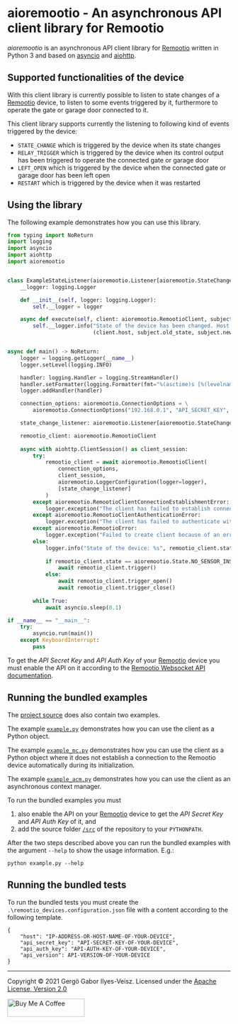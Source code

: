 # aioremootio - An asynchronous API client library for Remootio

_aioremootio_ is an asynchronous API client library for [Remootio](https://remootio.com/) written in Python 3 and 
based on [asyncio](https://docs.python.org/3/library/asyncio.html) and [aiohttp](https://pypi.org/project/aiohttp/).

## Supported functionalities of the device

With this client library is currently possible to listen to state changes of a [Remootio](https://remootio.com/) device, 
to listen to some events triggered by it, furthermore to operate the gate or garage door connected to it.

This client library supports currently the listening to following kind of events triggered by the device:
* `STATE_CHANGE` which is triggered by the device when its state changes
* `RELAY_TRIGGER` which is triggered by the device when its control output has been triggered to operate the 
  connected gate or garage door
* `LEFT_OPEN` which is triggered by the device when the connected gate or garage door has been left open
* `RESTART` which is triggered by the device when it was restarted

## Using the library

The following example demonstrates how you can use this library.

```python
from typing import NoReturn
import logging
import asyncio
import aiohttp
import aioremootio


class ExampleStateListener(aioremootio.Listener[aioremootio.StateChange]):
    __logger: logging.Logger

    def __init__(self, logger: logging.Logger):
        self.__logger = logger

    async def execute(self, client: aioremootio.RemootioClient, subject: aioremootio.StateChange) -> NoReturn:
        self.__logger.info("State of the device has been changed. Host [%s] OldState [%s] NewState [%s]" %
                           (client.host, subject.old_state, subject.new_state))


async def main() -> NoReturn:
    logger = logging.getLogger(__name__)
    logger.setLevel(logging.INFO)

    handler: logging.Handler = logging.StreamHandler()
    handler.setFormatter(logging.Formatter(fmt="%(asctime)s [%(levelname)s] %(message)s"))
    logger.addHandler(handler)

    connection_options: aioremootio.ConnectionOptions = \
        aioremootio.ConnectionOptions("192.168.0.1", "API_SECRET_KEY", "API_AUTH_KEY")

    state_change_listener: aioremootio.Listener[aioremootio.StateChange] = ExampleStateListener(logger)

    remootio_client: aioremootio.RemootioClient
    
    async with aiohttp.ClientSession() as client_session:
        try:
            remootio_client = await aioremootio.RemootioClient(
                connection_options,
                client_session,
                aioremootio.LoggerConfiguration(logger=logger),
                [state_change_listener]
            )
        except aioremootio.RemootioClientConnectionEstablishmentError:
            logger.exception("The client has failed to establish connection to the Remootio device.")
        except aioremootio.RemootioClientAuthenticationError:
            logger.exception("The client has failed to authenticate with the Remootio device.")
        except aioremootio.RemootioError:
            logger.exception("Failed to create client because of an error.")
        else:
            logger.info("State of the device: %s", remootio_client.state)
    
            if remootio_client.state == aioremootio.State.NO_SENSOR_INSTALLED:
                await remootio_client.trigger()
            else:
                await remootio_client.trigger_open()
                await remootio_client.trigger_close()
    
        while True:
            await asyncio.sleep(0.1)

if __name__ == "__main__":
    try:
        asyncio.run(main())
    except KeyboardInterrupt:
        pass
```

To get the _API Secret Key_ and _API Auth Key_ of your [Remootio](https://remootio.com/) device you must enable the 
API on it according to the 
[Remootio Websocket API documentation](https://github.com/remootio/remootio-api-documentation). 

## Running the bundled examples

The [project source](https://github.com/ivgg-me/aioremootio) does also contain two examples.

The example [`example.py`](https://github.com/ivgg-me/aioremootio/blob/master/example.py) demonstrates how you can 
use the client as a Python object.

The example [`example_mc.py`](https://github.com/ivgg-me/aioremootio/blob/master/example_mc.py) demonstrates how you can
use the client as a Python object where it does not establish a connection to the Remootio device automatically 
during its initialization.

The example [`example_acm.py`](https://github.com/ivgg-me/aioremootio/blob/master/example_acm.py) demonstrates how 
you can use the client as an asynchronous context manager.

To run the bundled examples you must 
1. also enable the API on your [Remootio](https://remootio.com/) device to get the _API Secret Key_ and _API Auth 
   Key_ of it, and
2. add the source folder [`/src`](https://github.com/ivgg-me/aioremootio/tree/master/src) of the repository to your 
   `PYTHONPATH`.

After the two steps described above you can run the bundled examples with the argument `--help` to show 
the usage information. E.g.:

```commandline
python example.py --help
```

## Running the bundled tests

To run the bundled tests you must create the `.\remootio_devices.configuration.json` file with a content according 
to the following template.

```
{
    "host": "IP-ADDRESS-OR-HOST-NAME-OF-YOUR-DEVICE",
    "api_secret_key": "API-SECRET-KEY-OF-YOUR-DEVICE",
    "api_auth_key": "API-AUTH-KEY-OF-YOUR-DEVICE",
    "api_version": API-VERSION-OF-YOUR-DEVICE
}
```

---

Copyright &copy; 2021 Gergö Gabor Ilyes-Veisz. 
Licensed under the [Apache License, Version 2.0](http://www.apache.org/licenses/LICENSE-2.0)

<a href="https://www.buymeacoffee.com/ivgg" target="_blank"><img src="https://cdn.buymeacoffee.com/buttons/default-blue.png" alt="Buy Me A Coffee" height="41" width="174"></a>